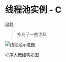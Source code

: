 # 线程池实例 - C

[出处](https://subingwen.cn/linux/threadpool/)

> 补充了一些注释



![线程池示意图](https://imgforfeoar-1312132618.cos.ap-shanghai.myqcloud.com/markdown/202212191604900.png)

程序大概结构如图